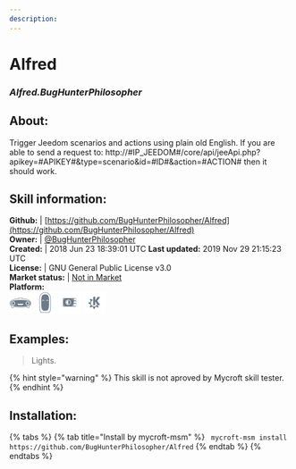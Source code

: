 ```yaml
--- 
description: 
---
```


# Alfred  
### _Alfred.BugHunterPhilosopher_  
## About:  
Trigger Jeedom scenarios and actions using plain old English. If you are able to send a request to:
http://#IP_JEEDOM#/core/api/jeeApi.php?apikey=#APIKEY#&type=scenario&id=#ID#&action=#ACTION# then it should work.

## Skill information:  
**Github:** | [https://github.com/BugHunterPhilosopher/Alfred](https://github.com/BugHunterPhilosopher/Alfred)  
**Owner:** | [@BugHunterPhilosopher](https://github.com/BugHunterPhilosopher)  
**Created:** | 2018 Jun 23 18:39:01 UTC  **Last updated:** 2019 Nov 29 21:15:23 UTC  
**License:** | GNU General Public License v3.0  
**Market status:** | [Not in Market](https://market.mycroft.ai/skill/)  
**Platform:**  
 ![](../.gitbook/assets/mark-1-icon.png)  ![](../.gitbook/assets/mark-2-icon.png)  ![](../.gitbook/assets/picroft-icon.png)  ![](../.gitbook/assets/kde.png)   
## Examples:  
> Lights.  
  
{% hint style="warning" %}
This skill is not aproved by Mycroft skill tester.
{% endhint %}
    
## Installation:  
{% tabs %}
{% tab title="Install by mycroft-msm" %}
``` mycroft-msm install https://github.com/BugHunterPhilosopher/Alfred```
{% endtab %}
  {% endtabs %}
  